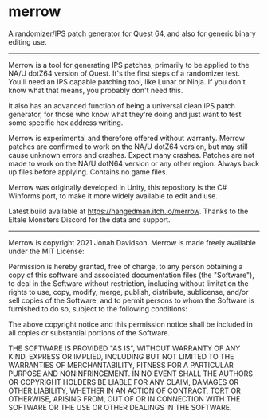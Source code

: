 # merrow
A randomizer/IPS patch generator for Quest 64, and also for generic binary editing use.

***

Merrow is a tool for generating IPS patches, primarily to be applied to the NA/U dotZ64 version of Quest. It's the first steps of a randomizer test. You'll need an IPS capable patching tool, like Lunar or Ninja. 
If you don't know what that means, you probably don't need this.

It also has an advanced function of being a universal clean IPS patch generator, for those who know what they're doing and just want to test some specific hex address writing.

Merrow is experimental and therefore offered without warranty. Merrow patches are confirmed to work on the NA/U dotZ64 version, but may still cause unknown errors and crashes. Expect many crashes. Patches are not made to work on the NA/U dotN64 version or any other region. Always back up files before applying. Contains no game files.

Merrow was originally developed in Unity, this repository is the C# Winforms port, to make it more widely available to edit and use.

Latest build available at https://hangedman.itch.io/merrow.
Thanks to the Eltale Monsters Discord for the data and support.

***

Merrow is copyright 2021 Jonah Davidson.
Merrow is made freely available under the MIT License:

Permission is hereby granted, free of charge, to any person obtaining a copy of this software and associated documentation files (the "Software"), to deal in the Software without restriction, including without limitation the rights to use, copy, modify, merge, publish, distribute, sublicense, and/or sell copies of the Software, and to permit persons to whom the Software is furnished to do so, subject to the following conditions:

The above copyright notice and this permission notice shall be included in all copies or substantial portions of the Software.

THE SOFTWARE IS PROVIDED "AS IS", WITHOUT WARRANTY OF ANY KIND, EXPRESS OR IMPLIED, INCLUDING BUT NOT LIMITED TO THE WARRANTIES OF MERCHANTABILITY, FITNESS FOR A PARTICULAR PURPOSE AND NONINFRINGEMENT. IN NO EVENT SHALL THE AUTHORS OR COPYRIGHT HOLDERS BE LIABLE FOR ANY CLAIM, DAMAGES OR OTHER LIABILITY, WHETHER IN AN ACTION OF CONTRACT, TORT OR OTHERWISE, ARISING FROM, OUT OF OR IN CONNECTION WITH THE SOFTWARE OR THE USE OR OTHER DEALINGS IN THE SOFTWARE.
